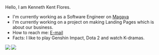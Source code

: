 Hello, I am Kenneth Kent Flores.

- I'm currently working as a Software Engineer on [Magaya](https://magaya.com)
- I'm currently working on a project on making Landing Pages which is about our business.
- How to reach me: [E-mail](mailto:fkennethkent@gmail.com)
- Facts: I like to play Genshin Impact, Dota 2 and watch K-dramas.

<a href="https://github.com/anuraghazra/github-readme-stats">
  <img align="left" src="https://github-readme-stats.vercel.app/api?username=ElTinidor&count_private=true&show_icons=true" />
</a>
<a href="https://github.com/anuraghazra/github-readme-stats">
  <img align="left" src="https://github-readme-stats.vercel.app/api/top-langs/?username=ElTinidor" />
</a>

